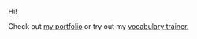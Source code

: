 Hi!

Check out <a href="https://privacyy.ch">my portfolio</a> or try out my <a href="https://vercel.privacyy.ch">vocabulary trainer.</a>
